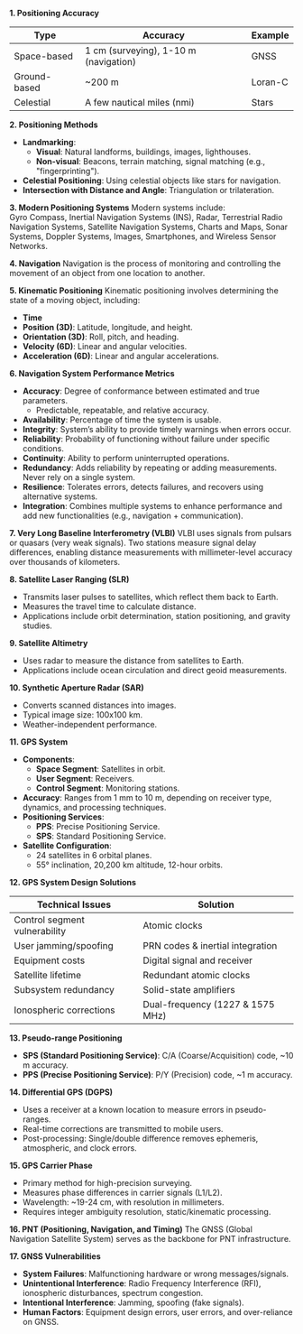 
**1. Positioning Accuracy**

| **Type**          | **Accuracy**            | **Example**          |
|--------------------|-------------------------|----------------------|
| Space-based        | 1 cm (surveying), 1-10 m (navigation) | GNSS               |
| Ground-based       | ~200 m                 | Loran-C              |
| Celestial          | A few nautical miles (nmi) | Stars               |

**2. Positioning Methods**
- **Landmarking**:
  - **Visual**: Natural landforms, buildings, images, lighthouses.
  - **Non-visual**: Beacons, terrain matching, signal matching (e.g., "fingerprinting").
- **Celestial Positioning**: Using celestial objects like stars for navigation.
- **Intersection with Distance and Angle**: Triangulation or trilateration.

**3. Modern Positioning Systems**
Modern systems include:  
Gyro Compass, Inertial Navigation Systems (INS), Radar, Terrestrial Radio Navigation Systems, Satellite Navigation Systems, Charts and Maps, Sonar Systems, Doppler Systems, Images, Smartphones, and Wireless Sensor Networks.

**4. Navigation**
Navigation is the process of monitoring and controlling the movement of an object from one location to another.

**5. Kinematic Positioning**
Kinematic positioning involves determining the state of a moving object, including:  
- **Time**
- **Position (3D)**: Latitude, longitude, and height.
- **Orientation (3D)**: Roll, pitch, and heading.
- **Velocity (6D)**: Linear and angular velocities.
- **Acceleration (6D)**: Linear and angular accelerations.

**6. Navigation System Performance Metrics**
- **Accuracy**: Degree of conformance between estimated and true parameters.
  - Predictable, repeatable, and relative accuracy.
- **Availability**: Percentage of time the system is usable.
- **Integrity**: System’s ability to provide timely warnings when errors occur.
- **Reliability**: Probability of functioning without failure under specific conditions.
- **Continuity**: Ability to perform uninterrupted operations.
- **Redundancy**: Adds reliability by repeating or adding measurements. Never rely on a single system.
- **Resilience**: Tolerates errors, detects failures, and recovers using alternative systems.
- **Integration**: Combines multiple systems to enhance performance and add new functionalities (e.g., navigation + communication).

**7. Very Long Baseline Interferometry (VLBI)**
VLBI uses signals from pulsars or quasars (very weak signals). Two stations measure signal delay differences, enabling distance measurements with millimeter-level accuracy over thousands of kilometers.

**8. Satellite Laser Ranging (SLR)**
- Transmits laser pulses to satellites, which reflect them back to Earth.
- Measures the travel time to calculate distance.
- Applications include orbit determination, station positioning, and gravity studies.

**9. Satellite Altimetry**
- Uses radar to measure the distance from satellites to Earth.
- Applications include ocean circulation and direct geoid measurements.

**10. Synthetic Aperture Radar (SAR)**
- Converts scanned distances into images.
- Typical image size: 100x100 km.
- Weather-independent performance.

**11. GPS System**
- **Components**:
  - **Space Segment**: Satellites in orbit.
  - **User Segment**: Receivers.
  - **Control Segment**: Monitoring stations.
- **Accuracy**: Ranges from 1 mm to 10 m, depending on receiver type, dynamics, and processing techniques.
- **Positioning Services**:
  - **PPS**: Precise Positioning Service.
  - **SPS**: Standard Positioning Service.
- **Satellite Configuration**:
  - 24 satellites in 6 orbital planes.
  - 55° inclination, 20,200 km altitude, 12-hour orbits.

**12. GPS System Design Solutions**

| **Technical Issues**       | **Solution**                    |
|-----------------------------|----------------------------------|
| Control segment vulnerability | Atomic clocks                  |
| User jamming/spoofing       | PRN codes & inertial integration |
| Equipment costs             | Digital signal and receiver     |
| Satellite lifetime          | Redundant atomic clocks         |
| Subsystem redundancy        | Solid-state amplifiers          |
| Ionospheric corrections     | Dual-frequency (1227 & 1575 MHz)|

**13. Pseudo-range Positioning**
- **SPS (Standard Positioning Service)**: C/A (Coarse/Acquisition) code, ~10 m accuracy.
- **PPS (Precise Positioning Service)**: P/Y (Precision) code, ~1 m accuracy.

**14. Differential GPS (DGPS)**
- Uses a receiver at a known location to measure errors in pseudo-ranges.
- Real-time corrections are transmitted to mobile users.
- Post-processing: Single/double difference removes ephemeris, atmospheric, and clock errors.

**15. GPS Carrier Phase**
- Primary method for high-precision surveying.
- Measures phase differences in carrier signals (L1/L2).
- Wavelength: ~19-24 cm, with resolution in millimeters.
- Requires integer ambiguity resolution, static/kinematic processing.

**16. PNT (Positioning, Navigation, and Timing)**
The GNSS (Global Navigation Satellite System) serves as the backbone for PNT infrastructure.

**17. GNSS Vulnerabilities**
- **System Failures**: Malfunctioning hardware or wrong messages/signals.
- **Unintentional Interference**: Radio Frequency Interference (RFI), ionospheric disturbances, spectrum congestion.
- **Intentional Interference**: Jamming, spoofing (fake signals).
- **Human Factors**: Equipment design errors, user errors, and over-reliance on GNSS.